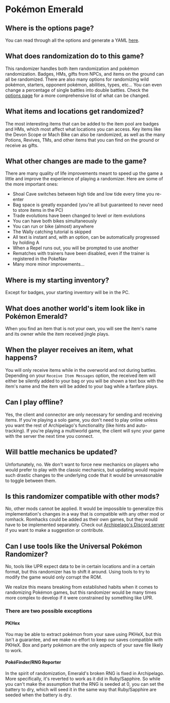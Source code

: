# Pokémon Emerald

## Where is the options page?

You can read through all the options and generate a YAML [here](../player-options).

## What does randomization do to this game?

This randomizer handles both item randomization and pokémon randomization. Badges, HMs, gifts from NPCs, and items on
the ground can all be randomized. There are also many options for randomizing wild pokémon, starters, opponent pokémon,
abilities, types, etc… You can even change a percentage of single battles into double battles. Check the
[options page](../player-options) for a more comprehensive list of what can be changed.

## What items and locations get randomized?

The most interesting items that can be added to the item pool are badges and HMs, which most affect what locations you
can access. Key items like the Devon Scope or Mach Bike can also be randomized, as well as the many Potions, Revives,
TMs, and other items that you can find on the ground or receive as gifts.

## What other changes are made to the game?

There are many quality of life improvements meant to speed up the game a little and improve the experience of playing a
randomizer. Here are some of the more important ones:

- Shoal Cave switches between high tide and low tide every time you re-enter
- Bag space is greatly expanded (you're all but guaranteed to never need to store items in the PC)
- Trade evolutions have been changed to level or item evolutions
- You can have both bikes simultaneously
- You can run or bike (almost) anywhere
- The Wally catching tutorial is skipped
- All text is instant and, with an option, can be automatically progressed by holding A
- When a Repel runs out, you will be prompted to use another
- Rematches with trainers have been disabled, even if the trainer is registered in the PokeNav
- Many more minor improvements…

## Where is my starting inventory?

Except for badges, your starting inventory will be in the PC.

## What does another world's item look like in Pokémon Emerald?

When you find an item that is not your own, you will see the item's name and its owner while the item received jingle
plays.

## When the player receives an item, what happens?

You will only receive items while in the overworld and not during battles. Depending on your `Receive Item Messages`
option, the received item will either be silently added to your bag or you will be shown a text box with the item's
name and the item will be added to your bag while a fanfare plays.

## Can I play offline?

Yes, the client and connector are only necessary for sending and receiving items. If you're playing a solo game, you
don't need to play online unless you want the rest of Archipelago's functionality (like hints and auto-tracking). If
you're playing a multiworld game, the client will sync your game with the server the next time you connect.

## Will battle mechanics be updated?

Unfortunately, no. We don't want to force new mechanics on players who would prefer to play with the classic mechanics,
but updating would require such drastic changes to the underlying code that it would be unreasonable to toggle between
them.

## Is this randomizer compatible with other mods?

No, other mods cannot be applied. It would be impossible to generalize this implementation's changes in a way that is
compatible with any other mod or romhack. Romhacks could be added as their own games, but they would have to be
implemented separately. Check out [Archipelago's Discord server](https://discord.gg/8Z65BR2) if you want to make a
suggestion or contribute.

## Can I use tools like the Universal Pokémon Randomizer?

No, tools like UPR expect data to be in certain locations and in a certain format, but this randomizer has to shift it
around. Using tools to try to modify the game would only corrupt the ROM.

We realize this means breaking from established habits when it comes to randomizing Pokémon games, but this randomizer
would be many times more complex to develop if it were constrained by something like UPR.

### There are two possible exceptions

#### PKHex

You may be able to extract pokémon from your save using PKHeX, but this isn't a guarantee, and we make no effort to keep
our saves compatible with PKHeX. Box and party pokémon are the only aspects of your save file likely to work.

#### PokéFinder/RNG Reporter

In the spirit of randomization, Emerald's broken RNG is fixed in Archipelago. More specifically, it's reverted to work
as it did in Ruby/Sapphire. So while you can't make the assumption that the RNG is seeded at 0, you can set the battery
to dry, which will seed it in the same way that Ruby/Sapphire are seeded when the battery is dry.
